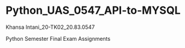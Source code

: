 # Python_UAS_0547_API-to-MYSQL


Khansa Intani_20-TK02_20.83.0547

Python Semester Final Exam Assignments
